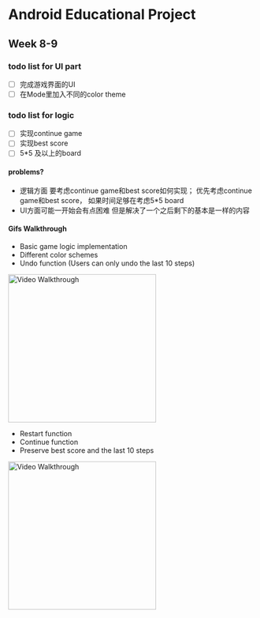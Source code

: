 # Android Educational Project
## Week 8-9 
### todo list for UI part
- [ ] 完成游戏界面的UI
- [ ] 在Mode里加入不同的color theme
### todo list for logic
- [ ] 实现continue game
- [ ] 实现best score
- [ ] 5*5 及以上的board
#### problems?
- 逻辑方面 要考虑continue game和best score如何实现； 优先考虑continue game和best score， 如果时间足够在考虑5*5 board
- UI方面可能一开始会有点困难 但是解决了一个之后剩下的基本是一样的内容

#### Gifs Walkthrough
- Basic game logic implementation
- Different color schemes
- Undo function (Users can only undo the last 10 steps)
<img src='version1.0/gifs/undo.gif' title='Video Walkthrough' width='300' alt='Video Walkthrough' />

- Restart function
- Continue function
- Preserve best score and the last 10 steps
<img src='version1.0/gifs/restart:continue.gif' title='Video Walkthrough' width='300' alt='Video Walkthrough' />
